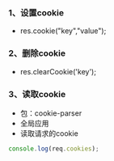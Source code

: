 ### 1、设置cookie
+ res.cookie("key","value");
### 2、删除cookie
+ res.clearCookie('key');
### 3、读取cookie
+ 包：cookie-parser
+ 全局应用
+ 读取请求的cookie
```js
console.log(req.cookies);
```